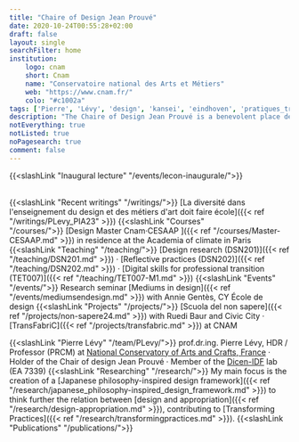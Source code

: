 ```yaml
---
title: "Chaire of Design Jean Prouvé"
date: 2020-10-24T00:55:28+02:00
draft: false
layout: single
searchFilter: home
institution:
    logo: cnam
    short: Cnam
    name: "Conservatoire national des Arts et Métiers"
    web: "https://www.cnam.fr/"
    colo: "#c1002a"
tags: ['Pierre', 'Lévy', 'design', 'kansei', 'eindhoven', 'pratiques_transformatives']
description: "The Chaire of Design Jean Prouvé is a benevolent place dedicated to the development of design practice and research. It is committed to a program combining research, teaching and design projects, with a view to transformation through reflexive practices in everyday life."
notEverything: true
notListed: true
noPagesearch: true
comment: false
---
```


{{<slashLink "Inaugural lecture" "/events/lecon-inaugurale/">}}  

&nbsp;  
{{<slashLink "Recent writings" "/writings/">}}&nbsp;[La diversité dans l'enseignement du design et des métiers d'art doit faire école]({{< ref "/writings/PLevy_PIA23" >}})
{{<slashLink "Courses" "/courses/">}}&nbsp;[Design Master Cnam·CESAAP ]({{< ref "/courses/Master-CESAAP.md" >}}) in residence at the Academia of climate in Paris
{{<slashLink "Teaching" "/teaching/">}}&nbsp;[Design research (DSN201)]({{< ref "/teaching/DSN201.md" >}}) · [Reflective practices (DSN202)]({{< ref "/teaching/DSN202.md" >}}) · [Digital skills for professional transition (TET007)]({{< ref "/teaching/TET007-M1.md" >}})
{{<slashLink "Events" "/events/">}}&nbsp;Research seminar [Mediums in design]({{< ref "/events/mediumsendesign.md" >}}) with Annie Gentès, CY École de design
{{<slashLink "Projects" "/projects/">}}&nbsp;[Scuola del non sapere]({{< ref "/projects/non-sapere24.md" >}}) with Ruedi Baur and Civic City · [TransFabriC]({{< ref "/projects/transfabric.md" >}}) at CNAM


{{<slashLink "Pierre Lévy" "/team/PLevy/">}}&nbsp;prof.dr.ing. Pierre Lévy, HDR / Professor (PRCM) at [National Conservatory of Arts and Crafts, France](https://www.cnam.fr) · Holder of the Chair of design Jean Prouvé · Member of the [Dicen-IDF](https://www.dicen-idf.org/) lab (EA 7339)
{{<slashLink "Researching" "/research/">}}&nbsp;My main focus is the creation of a [Japanese philosophy-inspired design framework]({{< ref "/research/japanese_philosophy-inspired_design_framework.md" >}}) to think further the relation between [design and appropriation]({{< ref "/research/design-appropriation.md" >}}), contributing to [Transforming Practices]({{< ref "/research/transformingpractices.md" >}}).&nbsp;{{<slashLink "Publications" "/publications/">}}